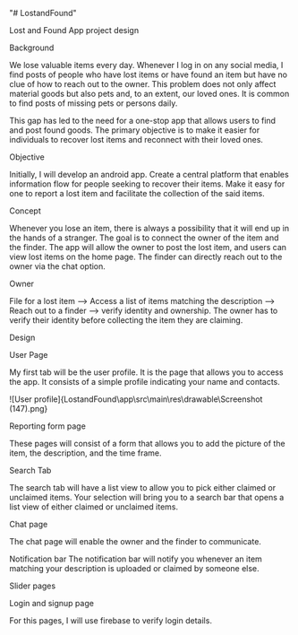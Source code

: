 "# LostandFound" 
   
   
  Lost and Found App project design 

Background 

We lose valuable items every day. Whenever I log in on any social media, I find posts of people who have lost items or have found an item but have no clue of how to reach out to the owner. This problem does not only affect material goods but also pets and, to an extent, our loved ones. It is common to find posts of missing pets or persons daily.
 
This gap has led to the need for a one-stop app that allows users to find and post found goods. The primary objective is to make it easier for individuals to recover lost items and reconnect with their loved ones. 

Objective

Initially, I will develop an android app. Create a central platform that enables information flow for people seeking to recover their items. Make it easy for one to report a lost item and facilitate the collection of the said items.

Concept 

Whenever you lose an item, there is always a possibility that it will end up in the hands of a stranger. The goal is to connect the owner of the item and the finder. 
The app will allow the owner to post the lost item, and users can view lost items on the home page. The finder can directly reach out to the owner via the chat option. 

Owner

File for a lost item --> Access a list of items matching the description --> Reach out to a finder --> verify identity and ownership.
The owner has to verify their identity before collecting the item they are claiming. 

Design 

User Page

My first tab will be the user profile. It is the page that allows you to access the app. It consists of a simple profile indicating your name and contacts.

![User profile]{LostandFound\app\src\main\res\drawable\Screenshot (147).png}


Reporting form page

These pages will consist of a form that allows you to add the picture of the item, the description, and the time frame. 

Search Tab

The search tab will have a list view to allow you to pick either claimed or unclaimed items. Your selection will bring you to a search bar that opens a list view of either claimed or unclaimed items.

Chat page

The chat page will enable the owner and the finder to communicate. 

Notification bar 
The notification bar will notify you whenever an item matching your description is uploaded or claimed by someone else. 

Slider pages 

Login and signup page

For this pages, I will use firebase to verify login details.





